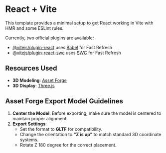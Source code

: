 # React + Vite

This template provides a minimal setup to get React working in Vite with HMR and some ESLint rules.

Currently, two official plugins are available:

- [@vitejs/plugin-react](https://github.com/vitejs/vite-plugin-react/blob/main/packages/plugin-react/README.md) uses [Babel](https://babeljs.io/) for Fast Refresh
- [@vitejs/plugin-react-swc](https://github.com/vitejs/vite-plugin-react-swc) uses [SWC](https://swc.rs/) for Fast Refresh


## Resources Used

- **3D Modeling**: [Asset Forge](https://assetforge.io/)
- **3D Display**: [Three.js](https://threejs.org/)

## Asset Forge Export Model Guidelines

1. **Center the Model**: Before exporting, make sure the model is centered to maintain proper alignment.
2. **Export Settings**:
   - Set the format to **GLTF** for compatibility.
   - Change the orientation to **"Z is up"** to match standard 3D coordinate systems.
   - Rotate Z 180 degree for the correct placement.